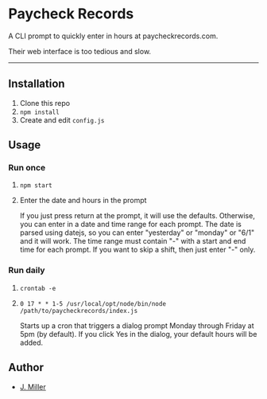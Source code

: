 # Paycheck Records

A CLI prompt to quickly enter in hours at paycheckrecords.com.

Their web interface is too tedious and slow.

---

## Installation

1. Clone this repo
2. ```npm install```
3. Create and edit ```config.js```

## Usage

### Run once

1. ```npm start```
2. Enter the date and hours in the prompt

	If you just press return at the prompt, it will use the defaults. Otherwise, you can enter in a date and time range for each prompt. The date is parsed using datejs, so you can enter "yesterday" or "monday" or "6/1" and it will work. The time range must contain "-" with a start and end time for each prompt. If you want to skip a shift, then just enter "-" only.

### Run daily

1. ```crontab -e```
2. ```0 17 * * 1-5 /usr/local/opt/node/bin/node /path/to/paycheckrecords/index.js```

	Starts up a cron that triggers a dialog prompt Monday through Friday at 5pm (by default). If you click Yes in the dialog, your default hours will be added.

## Author

* [J. Miller](https://github.com/jmillerdesign)
